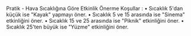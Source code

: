 Pratik - Hava Sıcaklığına Göre Etkinlik Önerme
Koşullar :
•	Sıcaklık 5'dan küçük ise "Kayak" yapmayı öner.
•	Sıcaklık 5 ve 15 arasında ise "Sinema" etkinliğini öner.
•	Sıcaklık 15 ve 25 arasında ise "Piknik" etkinliğini öner.
•	Sıcaklık 25'ten büyük ise "Yüzme" etkinliğini öner.
